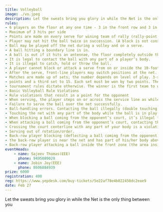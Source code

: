 ```yaml
---
title: Volleyball
image: ./vo.jpeg
description: Let the sweats bring you glory in while the Net is the only thing between you
rules: 
- 6 players on the floor at any one time - 3 in the front row and 3 in the back row
- Maximum of 3 hits per side
- Points are made on every serve for wining team of rally (rally-point scoring).
- Player may not hit the ball twice in succession. (A block is not considered a hit.)
- Ball may be played off the net during a volley and on a serve.
- A ball hitting a boundary line is in.
- A ball is out if it hits an antennae, the floor completely outside the court, any of the net or cables outside the antennae, the referee stand or pole, the ceiling above a non-playable area.
- It is legal to contact the ball with any part of a player’s body.
- It is illegal to catch, hold or throw the ball.
- A player cannot block or attack a serve from on or inside the 10-foot line.
- After the serve, front-line players may switch positions at the net.
- Matches are made up of sets; the number depends on level of play. 3-set matches are 2 sets to 25 
- points and a third set to 15. Each set must be won by two points. The winner is the first team to win 2 sets. 5-set matches are 4 sets to 25 points and fifth set to 15. The team must win by 2 unless 
- tournament rules dictate otherwise. The winner is the first team to win three sets.
- Basic Volleyball Rule Violations
- Rule violations that result in a point for the opponent
- When serving, the player steps on or across the service line as while making contact with the ball.
- Failure to serve the ball over the net successfully.
- Ball-handling errors. Contacting the ball illegally (double touching, lifting, carrying, throwing, etc.)
- Touching the net with any part of the body while the ball is in play.
- When blocking a ball coming from the opponent’s court, it’s illegal to contact the ball when reaching over the net if both your opponent has not used 3 contacts AND they have a player there to make a play on the ball.
- When attacking a ball coming from the opponent’s court, contacting the ball when reaching over the net is a violation if the ball has not yet broken the vertical plane of the net.
- Crossing the court centerline with any part of your body is a violation. Exception-> if it is the hand or foot. In this case, the entire hand or entire foot must cross for it to be a violation.
- Serving out of rotation/order.
- Back-row player blocking (deflecting a ball coming from the opponent) when, at the moment of contact, 
- the back-row player is near the net and has part of his/her body above the top of the net. This is an illegal block.
- Back-row player attacking a ball inside the front zone (the area inside the 3M/10-foot line) when, at the moment of contact, the ball is completely above the net. This is an illegal attack.
eventHeads:
    - name: Sajeev Thomas(EEE)
      phone: 9495089029
    - name: Jobin Joy(EEE)
      phone: 8606884939
prize: 6000
registration: 400
reg: https://www.yepdesk.com/buy-tickets/5e22af78e4b022450dc2eae9
date: Feb 27
---
```

Let the sweats bring you glory in while the Net is the only thing between you